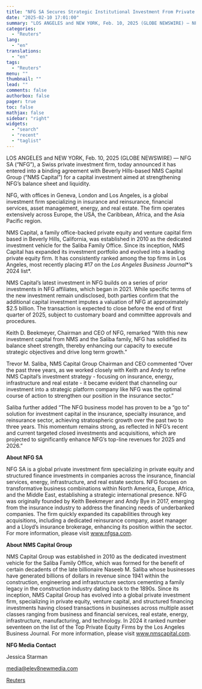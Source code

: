 ```yaml
---
title: "NFG SA Secures Strategic Institutional Investment From Private Equity Firm, NMS Capital Group"
date: "2025-02-10 17:01:00"
summary: "LOS ANGELES and NEW YORK, Feb. 10, 2025 (GLOBE NEWSWIRE) — NFG SA (“NFG”), a Swiss private investment firm, today announced it has entered into a binding agreement with Beverly Hills-based NMS Capital Group (“NMS Capital”) for a capital investment aimed at strengthening NFG’s balance sheet and liquidity.NFG, with offices..."
categories:
  - "Reuters"
lang:
  - "en"
translations:
  - "en"
tags:
  - "Reuters"
menu: ""
thumbnail: ""
lead: ""
comments: false
authorbox: false
pager: true
toc: false
mathjax: false
sidebar: "right"
widgets:
  - "search"
  - "recent"
  - "taglist"
---
```


LOS ANGELES and NEW YORK, Feb. 10, 2025 (GLOBE NEWSWIRE) — NFG SA (“NFG”), a Swiss private investment firm, today announced it has entered into a binding agreement with Beverly Hills-based NMS Capital Group (“NMS Capital”) for a capital investment aimed at strengthening NFG’s balance sheet and liquidity.

NFG, with offices in Geneva, London and Los Angeles, is a global investment firm specializing in insurance and reinsurance, financial services, asset management, energy, and real estate. The firm operates extensively across Europe, the USA, the Caribbean, Africa, and the Asia Pacific region.

NMS Capital, a family office-backed private equity and venture capital firm based in Beverly Hills, California, was established in 2010 as the dedicated investment vehicle for the Saliba Family Office. Since its inception, NMS Capital has expanded its investment portfolio and evolved into a leading private equity firm. It has consistently ranked among the top firms in Los Angeles, most recently placing #17 on the *Los Angeles Business Journal**’s 2024 list*.

NMS Capital’s latest investment in NFG builds on a series of prior investments in NFG affiliates, which began in 2021. While specific terms of the new investment remain undisclosed, both parties confirm that the additional capital investment imputes a valuation of NFG at approximately $2.5 billion. The transaction is expected to close before the end of first quarter of 2025, subject to customary board and committee approvals and procedures.

Keith D. Beekmeyer, Chairman and CEO of NFG, remarked “With this new investment capital from NMS and the Saliba family, NFG has solidified its balance sheet strength, thereby enhancing our capacity to execute strategic objectives and drive long term growth.”

Trevor M. Saliba, NMS Capital Group Chairman and CEO commented “Over the past three years, as we worked closely with Keith and Andy to refine NMS Capital’s investment strategy - focusing on insurance, energy, infrastructure and real estate - it became evident that channeling our investment into a strategic platform company like NFG was the optimal course of action to strengthen our position in the insurance sector.”

Saliba further added “The NFG business model has proven to be a “go to” solution for investment capital in the insurance, specialty insurance, and reinsurance sector, achieving stratospheric growth over the past two to three years. This momentum remains strong, as reflected in NFG’s recent and current targeted closed investments and acquisitions, which are projected to significantly enhance NFG’s top-line revenues for 2025 and 2026.”

**About NFG SA**

NFG SA is a global private investment firm specializing in private equity and structured finance investments in companies across the insurance, financial services, energy, infrastructure, and real estate sectors. NFG focuses on transformative business combinations within North America, Europe, Africa, and the Middle East, establishing a strategic international presence. NFG was originally founded by Keith Beekmeyer and Andy Bye in 2017, emerging from the insurance industry to address the financing needs of underbanked companies. The firm quickly expanded its capabilities through key acquisitions, including a dedicated reinsurance company, asset manager and a Lloyd’s insurance brokerage, enhancing its position within the sector. For more information, please visit www.nfgsa.com.

**About NMS Capital Group**

NMS Capital Group was established in 2010 as the dedicated investment vehicle for the Saliba Family Office, which was formed for the benefit of certain decadents of the late billionaire Naseeb M. Saliba whose businesses have generated billions of dollars in revenue since 1941 within the construction, engineering and infrastructure sectors cementing a family legacy in the construction industry dating back to the 1890s. Since its inception, NMS Capital Group has evolved into a global private investment firm, specializing in private equity, venture capital, and structured financing investments having closed transactions in businesses across multiple asset classes ranging from business and financial services, real estate, energy, infrastructure, manufacturing, and technology. In 2024 it ranked number seventeen on the list of the Top Private Equity Firms by the Los Angeles Business Journal. For more information, please visit www.nmscapital.com.

**NFG Media Contact**

Jessica Starman

media@elev8newmedia.com

[Reuters](https://www.tradingview.com/news/reuters.com,2025-02-10:newsml_GNX7w52TT:0-nfg-sa-secures-strategic-institutional-investment-from-private-equity-firm-nms-capital-group/)
